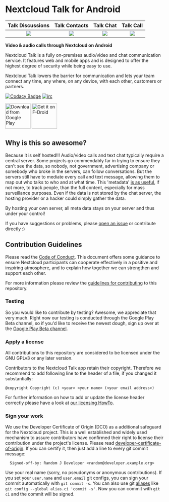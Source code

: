 # Nextcloud Talk for Android

| Talk Discussions             |  Talk Contacts |  Talk Chat |  Talk Call  |
:-------------------------:|:-------------------------:|:-------------------------:|:-------------------------:
![](https://lh3.googleusercontent.com/WhdGOj_svjcQAbv6FJ-2XM8hOUFLSeyU-3B_q9mj6bikqpkW5L_xUwOCAauhEFpAMPA=w1440-h620-rw)  |  ![](https://lh3.googleusercontent.com/KNYlRygYlGBmH2S7Jq6qcDYi8Bs-WcM3cxYnpn_RCIOgHY4ZF6h-0cp2UKNcCg6bJKvE=w1440-h620-rw) | ![](https://lh3.googleusercontent.com/GTfigP3CCeBfYtxeXMGIAmNppedszbOhLWENGuSOHYuf-0F-vAv_TeRR7qiXxYQUsA=w1440-h620-rw) | ![](https://lh3.googleusercontent.com/vxwFehTJME3TVfoplaPhhcCTDHxLWhHtRvfDTbfK1VKXFIgq193Qs9PYc0e62rJXfb4=w1440-h620-rw) |

**Video & audio calls through Nextcloud on Android**

Nextcloud Talk is a fully on-premises audio/video and chat communication service. It features web and mobile apps and is designed to offer the highest degree of security while being easy to use.

Nextcloud Talk lowers the barrier for communication and lets your team connect any time, any where, on any device, with each other, customers or partners.

[![Codacy Badge](https://api.codacy.com/project/badge/Grade/21a6fb22279e401baba31fb296b6f20e)](https://www.codacy.com/app/Nextcloud/talk-android?utm_source=github.com&amp;utm_medium=referral&amp;utm_content=nextcloud/talk-android&amp;utm_campaign=Badge_Grade) [![irc](https://img.shields.io/badge/IRC-%23nextcloud--mobile%20on%20freenode-blue.svg)](https://webchat.freenode.net/?channels=nextcloud-mobile)

[<img src="https://play.google.com/intl/en_us/badges/images/generic/en_badge_web_generic.png" 
      alt="Download from Google Play" 
      height="80">](https://play.google.com/store/apps/details?id=com.nextcloud.talk2)
[<img src="https://f-droid.org/badge/get-it-on.png"
      alt="Get it on F-Droid"
      height="80">](https://f-droid.org/packages/com.nextcloud.talk2/)

## Why is this so awesome?
Because it is self hosted!!! Audio/video calls and text chat typically require a central server. Some projects go commendably far in trying to ensure they can't see the data, so nobody, not government, advertising company or somebody who broke in the servers, can follow conversations. But the servers still have to mediate every call and text message, allowing them to map out who talks to who and at what time. This 'metadata' [is as useful](https://www.wired.com/2015/03/data-and-goliath-nsa-metadata-spying-your-secrets/), if not more, to track people, than the full content, especially for mass surveillance purposes. Even if the data is not stored by the chat server, the hosting provider or a hacker could simply gather the data.

By hosting your own server, all meta data stays on your server and thus under your control!

If you have suggestions or problems, please [open an issue](https://github.com/nextcloud/talk-android/issues) or contribute directly :)

## Contribution Guidelines

Please read the [Code of Conduct](https://nextcloud.com/community/code-of-conduct/). This document offers some guidance to ensure Nextcloud participants can cooperate effectively in a positive and inspiring atmosphere, and to explain how together we can strengthen and support each other.

For more information please review the [guidelines for contributing](https://github.com/nextcloud/talk-android/blob/master/CONTRIBUTING.md) to this repository.

### Testing

So you would like to contribute by testing? Awesome, we appreciate that very much. Right now our testing
is conducted through the Google Play Beta channel, so if you'd like to receive the newest dough, sign
up over at the [Google Play Beta channel](https://play.google.com/apps/testing/com.nextcloud.talk2).

### Apply a license

All contributions to this repository are considered to be licensed under
the GNU GPLv3 or any later version.

Contributors to the Nextcloud Talk app retain their copyright. Therefore we recommend
to add following line to the header of a file, if you changed it substantially:

```
@copyright Copyright (c) <year> <your name> (<your email address>)
```

For further information on how to add or update the license header correctly please have a look at [our licensing HowTo][applyalicense].

### Sign your work

We use the Developer Certificate of Origin (DCO) as a additional safeguard
for the Nextcloud project. This is a well established and widely used
mechanism to assure contributors have confirmed their right to license
their contribution under the project's license.
Please read [developer-certificate-of-origin][dcofile].
If you can certify it, then just add a line to every git commit message:

````
  Signed-off-by: Random J Developer <random@developer.example.org>
````

Use your real name (sorry, no pseudonyms or anonymous contributions).
If you set your `user.name` and `user.email` git configs, you can sign your
commit automatically with `git commit -s`. You can also use git [aliases](https://git-scm.com/book/tr/v2/Git-Basics-Git-Aliases)
like `git config --global alias.ci 'commit -s'`. Now you can commit with
`git ci` and the commit will be signed.

[dcofile]: https://github.com/nextcloud/talk-android/blob/master/contribute/developer-certificate-of-origin
[applyalicense]: https://github.com/nextcloud/talk-android/blob/master/contribute/HowToApplyALicense.md
